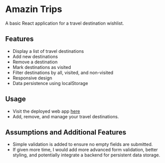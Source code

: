 # Amazin Trips

A basic React application for a travel destination wishlist.

## Features
- Display a list of travel destinations
- Add new destinations
- Remove a destination
- Mark destinations as visited
- Filter destinations by all, visited, and non-visited
- Responsive design
- Data persistence using localStorage

## Usage
- Visit the deployed web app [here](DEPLOYMENT_LINK)
- Add, remove, and manage your travel destinations.

## Assumptions and Additional Features
- Simple validation is added to ensure no empty fields are submitted.
- If given more time, I would add more advanced form validation, better styling, and potentially integrate a backend for persistent data storage.

